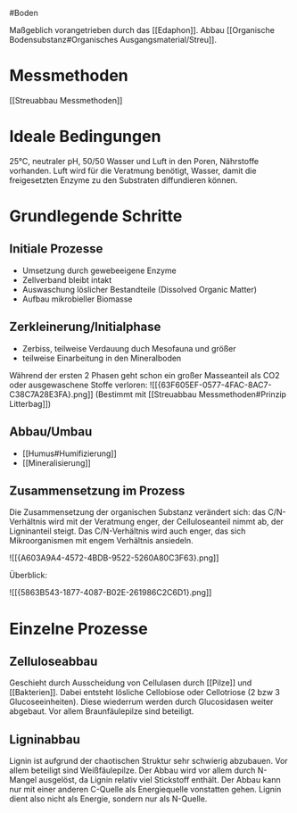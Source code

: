 #Boden 

Maßgeblich vorangetrieben durch das [[Edaphon]]. Abbau [[Organische Bodensubstanz#Organisches Ausgangsmaterial/Streu]].

# Messmethoden

[[Streuabbau Messmethoden]]

# Ideale Bedingungen

25°C, neutraler pH, 50/50 Wasser und Luft in den Poren, Nährstoffe vorhanden. Luft wird für die Veratmung benötigt, Wasser, damit die freigesetzten Enzyme zu den Substraten diffundieren können.

# Grundlegende Schritte

## Initiale Prozesse

- Umsetzung durch gewebeeigene Enzyme
- Zellverband bleibt intakt
- Auswaschung löslicher Bestandteile (Dissolved Organic Matter)
- Aufbau mikrobieller Biomasse

## Zerkleinerung/Initialphase

- Zerbiss, teilweise Verdauung duch Mesofauna und größer
- teilweise Einarbeitung in den Mineralboden

Während der ersten 2 Phasen geht schon ein großer Masseanteil als CO2 oder ausgewaschene Stoffe verloren:
![[{63F605EF-0577-4FAC-8AC7-C38C7A28E3FA}.png]]
(Bestimmt mit [[Streuabbau Messmethoden#Prinzip Litterbag]])

## Abbau/Umbau

- [[Humus#Humifizierung]]
- [[Mineralisierung]]

## Zusammensetzung im Prozess

Die Zusammensetzung der organischen Substanz verändert sich: das C/N-Verhältnis wird mit der Veratmung enger, der Celluloseanteil nimmt ab, der Ligninanteil steigt. Das C/N-Verhältnis wird auch enger, das sich Mikroorganismen mit engem Verhältnis ansiedeln.

![[{A603A9A4-4572-4BDB-9522-5260A80C3F63}.png]]

Überblick:

![[{5863B543-1877-4087-B02E-261986C2C6D1}.png]]

# Einzelne Prozesse

## Zelluloseabbau

Geschieht durch Ausscheidung von Cellulasen durch [[Pilze]] und [[Bakterien]]. Dabei entsteht lösliche Cellobiose oder Cellotriose (2 bzw 3 Glucoseeinheiten). Diese wiederrum werden durch Glucosidasen weiter abgebaut. Vor allem Braunfäulepilze sind beteiligt.

## Ligninabbau

Lignin ist aufgrund der chaotischen Struktur sehr schwierig abzubauen. Vor allem beteiligt sind Weißfäulepilze. Der Abbau wird vor allem durch N-Mangel ausgelöst, da Lignin relativ viel Stickstoff enthält. Der Abbau kann nur mit einer anderen C-Quelle als Energiequelle vonstatten gehen. Lignin dient also nicht als Energie, sondern nur als N-Quelle.